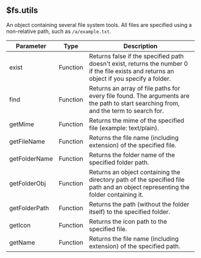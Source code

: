 ## $fs.utils
An object containing several file system tools. All files are specified using a non-relative path, such as `/a/example.txt`.

| Parameter     | Type     | Description                                                  |
| ------------- | -------- | ------------------------------------------------------------ |
| exist         | Function | Returns false if the specified path doesn't exist, returns the number 0 if the file exists and returns an object if you specify a folder. |
| find          | Function | Returns an array of file paths for every file found. The arguments are the path to start searching from, and the term to search for. |
| getMime       | Function | Returns the mime of the specified file (example: text/plain). |
| getFileName   | Function | Returns the file name (including extension) of the specified file. |
| getFolderName | Function | Returns the folder name of the specified folder path.        |
| getFolderObj  | Function | Returns an object containing the directory path of the specified file path and an object representing the folder containing it. |
| getFolderPath | Function | Returns the path (without the folder itself) to the specified folder. |
| getIcon       | Function | Returns the icon path to the specified file.                 |
| getName       | Function | Returns the file name (including extension) of the specified path. |

